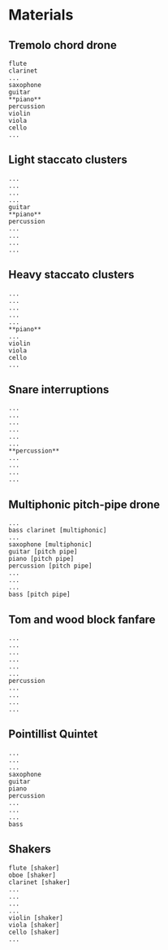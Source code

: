 Materials
=========

Tremolo chord drone
-------------------

    flute
    clarinet
    ...
    saxophone
    guitar
    **piano**
    percussion
    violin
    viola
    cello
    ...

Light staccato clusters
-----------------------

    ...
    ...
    ...
    ...
    guitar
    **piano**
    percussion
    ...
    ...
    ...
    ...

Heavy staccato clusters
-----------------------

    ...
    ...
    ...
    ...
    ...
    **piano**
    ...
    violin
    viola
    cello
    ...

Snare interruptions
-------------------

    ...
    ...
    ...
    ...
    ...
    ...
    **percussion**
    ...
    ...
    ...
    ...

Multiphonic pitch-pipe drone
----------------------------

    ...
    bass clarinet [multiphonic]
    ...
    saxophone [multiphonic]
    guitar [pitch pipe]
    piano [pitch pipe]
    percussion [pitch pipe]
    ...
    ...
    ...
    bass [pitch pipe]

Tom and wood block fanfare
--------------------------

    ...
    ...
    ...
    ...
    ...
    ...
    percussion
    ...
    ...
    ...
    ...

Pointillist Quintet
-------------------

    ...
    ...
    ...
    saxophone
    guitar
    piano
    percussion
    ...
    ...
    ...
    bass

Shakers
-------

    flute [shaker]
    oboe [shaker]
    clarinet [shaker]
    ...
    ...
    ...
    ...
    violin [shaker]
    viola [shaker]
    cello [shaker]
    ...